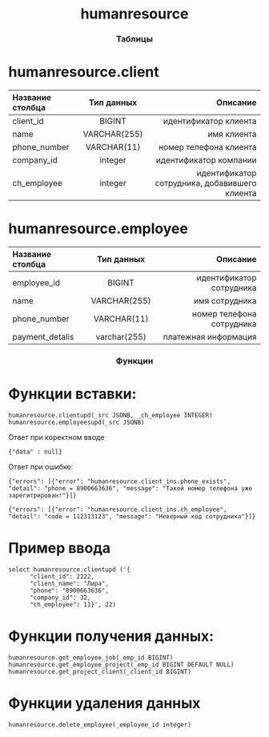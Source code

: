 <h1 align="center">humanresource<a href="https://daniilshat.ru/" target="_blank"></a> 
<h3 align="center">Таблицы</h3>

  
# humanresource.client


| Название столбца | Тип данных |Описание  |
| :---         |     :---:      |          ---: |
   | client_id |   BIGINT    |  идентификатор клиента|
   | name |        VARCHAR(255)  | имя клиента|
   | phone_number| VARCHAR(11) |  номер телефона клиента|
  |  company_id |  integer    | идентификатор компании|
   | ch_employee |integer    | идентификатор сотрудника, добавившего клиента|
  

  
# humanresource.employee

| Название столбца | Тип данных |Описание  |
| :---         |     :---:      |          ---: |
|employee_id  |   BIGINT    |  идентификатор сотрудника|
| name        |    VARCHAR(255)   | имя сотрудника|
| phone_number  |  VARCHAR(11)    | номер телефона сотрудника |
 | payment_detalis | varchar(255)   | платежная информация |

 
<h3 align="center">Функции</h3>


# Функции вставки: 
```
humanresource.clientupd(_src JSONB, _ch_employee INTEGER)
humanresource.employeesupd(_src JSONB)
```
Ответ при коректном вводе
```
{"data" : null}
```
Ответ при ошибке: 

```
{"errors": [{"error": "humanresource.client_ins.phone_exists", "detail": "phone = 8900663636", "message": "Такой номер телефона уже зарегитрирован!"}]}
```

```
{"errors": [{"error": "humanresource.client_ins.ch_employee", "detail": "code = 112313123", "message": "Неверный код сотрудника"}]}
```
# Пример ввода


```
select humanresource.clientupd ('{
      "client_id": 2222,
      "client_name": "Лира",
      "phone": "8900663636",
      "company_id": 32,
      "ch_employee": 11}', 22)

```


# Функции получения данных:
```
humanresource.get_employee_job(_emp_id BIGINT)
humanresource.get_employee_project(_emp_id BIGINT DEFAULT NULL)
humanresource.get_project_client(_client_id BIGINT)
```

# Функции удаления данных
```
humanresource.delete_employee(_employee_id integer)

```
